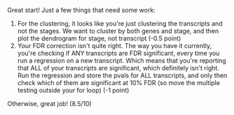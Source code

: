 Great start! Just a few things that need some work:
1. For the clustering, it looks like you're just clustering the transcripts and not the stages. We want to cluster by both genes and stage, and then plot the dendrogram for stage, not transcript (-0.5 point)
2. Your FDR correction isn't quite right. The way you have it currently, you're checking if ANY transcripts are FDR significant, every time you run a regression on a new transcript. Which means that you're reporting that ALL of your transcripts are significant, which definitely isn't right. Run the regression and store the pvals for ALL transcripts, and only then check which of them are significant at 10% FDR (so move the multiple testing outside your for loop) (-1 point)

Otherwise, great job!
(8.5/10)
